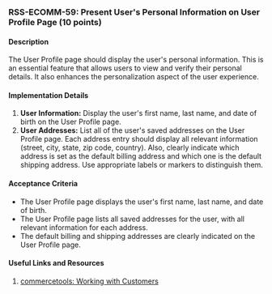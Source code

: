 ### RSS-ECOMM-59: Present User's Personal Information on User Profile Page (10 points)

#### Description
The User Profile page should display the user's personal information. This is an essential feature that allows users to view and verify their personal details. It also enhances the personalization aspect of the user experience.

#### Implementation Details
1. **User Information:** Display the user's first name, last name, and date of birth on the User Profile page.
2. **User Addresses:** List all of the user's saved addresses on the User Profile page. Each address entry should display all relevant information (street, city, state, zip code, country). Also, clearly indicate which address is set as the default billing address and which one is the default shipping address. Use appropriate labels or markers to distinguish them.

#### Acceptance Criteria
- The User Profile page displays the user's first name, last name, and date of birth.
- The User Profile page lists all saved addresses for the user, with all relevant information for each address.
- The default billing and shipping addresses are clearly indicated on the User Profile page.

#### Useful Links and Resources
1. [commercetools: Working with Customers](https://docs.commercetools.com/api/projects/customers)
